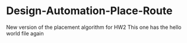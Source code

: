 # Design-Automation-Place-Route
New version of the placement algorithm for HW2
This one has the hello world file again
